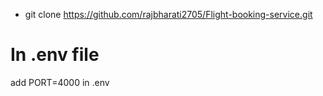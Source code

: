 - git clone https://github.com/rajbharati2705/Flight-booking-service.git

# In .env file
 add PORT=4000 in .env
